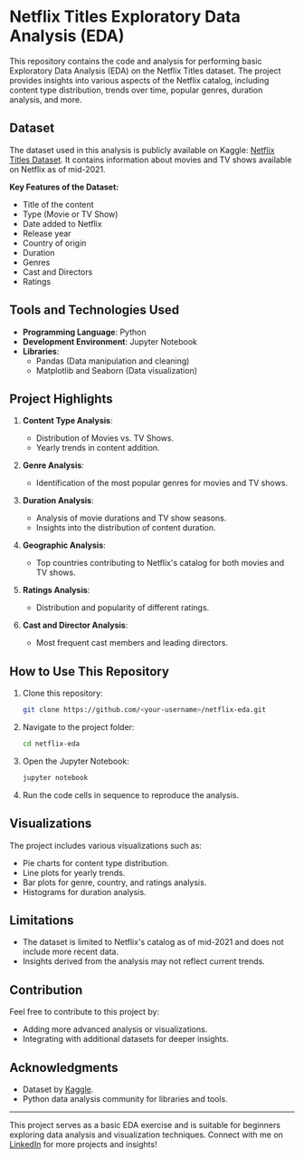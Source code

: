 # Netflix Titles Exploratory Data Analysis (EDA)

This repository contains the code and analysis for performing basic Exploratory Data Analysis (EDA) on the Netflix Titles dataset. The project provides insights into various aspects of the Netflix catalog, including content type distribution, trends over time, popular genres, duration analysis, and more.

## Dataset
The dataset used in this analysis is publicly available on Kaggle: [Netflix Titles Dataset](https://www.kaggle.com/datasets/shivamb/netflix-shows). It contains information about movies and TV shows available on Netflix as of mid-2021. 

**Key Features of the Dataset:**
- Title of the content
- Type (Movie or TV Show)
- Date added to Netflix
- Release year
- Country of origin
- Duration
- Genres
- Cast and Directors
- Ratings

## Tools and Technologies Used
- **Programming Language**: Python
- **Development Environment**: Jupyter Notebook
- **Libraries**:
  - Pandas (Data manipulation and cleaning)
  - Matplotlib and Seaborn (Data visualization)

## Project Highlights
1. **Content Type Analysis**:
   - Distribution of Movies vs. TV Shows.
   - Yearly trends in content addition.

2. **Genre Analysis**:
   - Identification of the most popular genres for movies and TV shows.

3. **Duration Analysis**:
   - Analysis of movie durations and TV show seasons.
   - Insights into the distribution of content duration.

4. **Geographic Analysis**:
   - Top countries contributing to Netflix's catalog for both movies and TV shows.

5. **Ratings Analysis**:
   - Distribution and popularity of different ratings.

6. **Cast and Director Analysis**:
   - Most frequent cast members and leading directors.

## How to Use This Repository
1. Clone this repository:
   ```bash
   git clone https://github.com/<your-username>/netflix-eda.git
   ```

2. Navigate to the project folder:
   ```bash
   cd netflix-eda
   ```

3. Open the Jupyter Notebook:
   ```bash
   jupyter notebook
   ```

4. Run the code cells in sequence to reproduce the analysis.

## Visualizations
The project includes various visualizations such as:
- Pie charts for content type distribution.
- Line plots for yearly trends.
- Bar plots for genre, country, and ratings analysis.
- Histograms for duration analysis.

## Limitations
- The dataset is limited to Netflix's catalog as of mid-2021 and does not include more recent data.
- Insights derived from the analysis may not reflect current trends.

## Contribution
Feel free to contribute to this project by:
- Adding more advanced analysis or visualizations.
- Integrating with additional datasets for deeper insights.

## Acknowledgments
- Dataset by [Kaggle](https://www.kaggle.com/datasets/shivamb/netflix-shows).
- Python data analysis community for libraries and tools.

---
This project serves as a basic EDA exercise and is suitable for beginners exploring data analysis and visualization techniques. Connect with me on [LinkedIn](https://linkedin.com/in/<your-linkedin-profile>) for more projects and insights!
